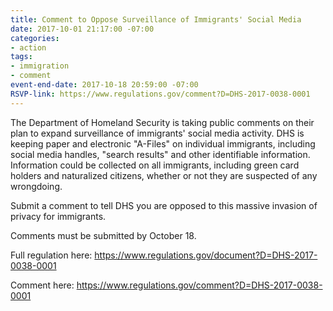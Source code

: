 ```yaml
---
title: Comment to Oppose Surveillance of Immigrants' Social Media
date: 2017-10-01 21:17:00 -07:00
categories:
- action
tags:
- immigration
- comment
event-end-date: 2017-10-18 20:59:00 -07:00
RSVP-link: https://www.regulations.gov/comment?D=DHS-2017-0038-0001
---
```


The Department of Homeland Security is taking public comments on their plan to expand surveillance of immigrants' social media activity. DHS is keeping paper and electronic "A-Files" on individual immigrants, including social media handles, "search results" and other identifiable information. Information could be collected on all immigrants, including green card holders and naturalized citizens, whether or not they are suspected of any wrongdoing.

Submit a comment to tell DHS you are opposed to this massive invasion of privacy for immigrants.

Comments must be submitted by October 18.

Full regulation here: https://www.regulations.gov/document?D=DHS-2017-0038-0001

Comment here: https://www.regulations.gov/comment?D=DHS-2017-0038-0001